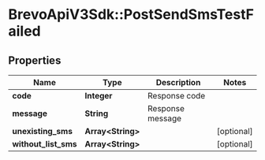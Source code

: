 # BrevoApiV3Sdk::PostSendSmsTestFailed

## Properties
Name | Type | Description | Notes
------------ | ------------- | ------------- | -------------
**code** | **Integer** | Response code | 
**message** | **String** | Response message | 
**unexisting_sms** | **Array&lt;String&gt;** |  | [optional] 
**without_list_sms** | **Array&lt;String&gt;** |  | [optional] 


